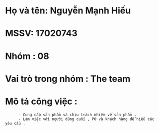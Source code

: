 # Họ và tên: Nguyễn Mạnh Hiếu
# MSSV: 17020743
# Nhóm : 08
# Vai trò trong nhóm : The team
# Mô tả công việc :
          - Cung cấp sản phẩm và chịu trách nhiệm về sản phẩm .
          - Làm việc với người dùng cuối , PO và khách hàng để hiểu các yêu cầu .
